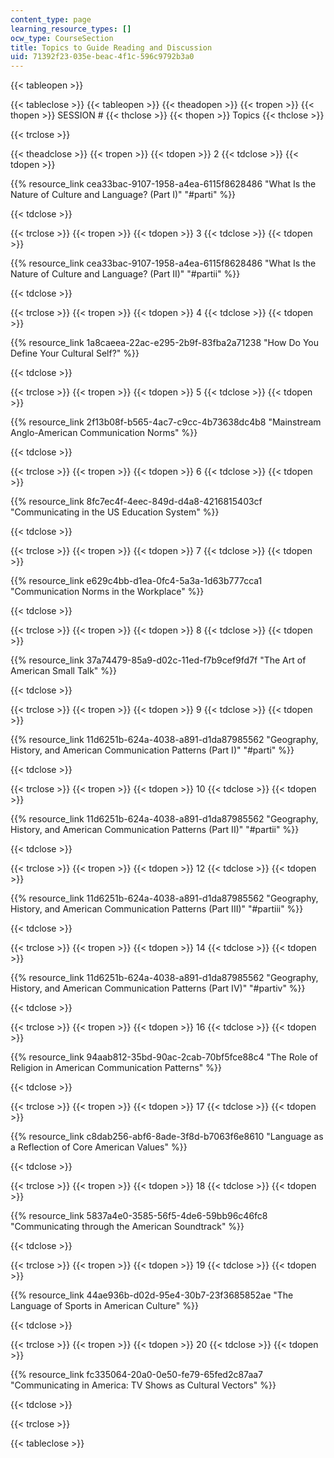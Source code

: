 ```yaml
---
content_type: page
learning_resource_types: []
ocw_type: CourseSection
title: Topics to Guide Reading and Discussion
uid: 71392f23-035e-beac-4f1c-596c9792b3a0
---
```


{{< tableopen >}}

{{< tableclose >}}
{{< tableopen >}}
{{< theadopen >}}
{{< tropen >}}
{{< thopen >}}
SESSION #
{{< thclose >}}
{{< thopen >}}
Topics
{{< thclose >}}

{{< trclose >}}

{{< theadclose >}}
{{< tropen >}}
{{< tdopen >}}
2
{{< tdclose >}}
{{< tdopen >}}


{{% resource_link cea33bac-9107-1958-a4ea-6115f8628486 "What Is the Nature of Culture and Language? (Part I)" "#parti" %}}


{{< tdclose >}}

{{< trclose >}}
{{< tropen >}}
{{< tdopen >}}
3
{{< tdclose >}}
{{< tdopen >}}


{{% resource_link cea33bac-9107-1958-a4ea-6115f8628486 "What Is the Nature of Culture and Language? (Part II)" "#partii" %}}


{{< tdclose >}}

{{< trclose >}}
{{< tropen >}}
{{< tdopen >}}
4
{{< tdclose >}}
{{< tdopen >}}


{{% resource_link 1a8caeea-22ac-e295-2b9f-83fba2a71238 "How Do You Define Your Cultural Self?" %}}


{{< tdclose >}}

{{< trclose >}}
{{< tropen >}}
{{< tdopen >}}
5
{{< tdclose >}}
{{< tdopen >}}


{{% resource_link 2f13b08f-b565-4ac7-c9cc-4b73638dc4b8 "Mainstream Anglo-American Communication Norms" %}}


{{< tdclose >}}

{{< trclose >}}
{{< tropen >}}
{{< tdopen >}}
6
{{< tdclose >}}
{{< tdopen >}}


{{% resource_link 8fc7ec4f-4eec-849d-d4a8-4216815403cf "Communicating in the US Education System" %}}


{{< tdclose >}}

{{< trclose >}}
{{< tropen >}}
{{< tdopen >}}
7
{{< tdclose >}}
{{< tdopen >}}


{{% resource_link e629c4bb-d1ea-0fc4-5a3a-1d63b777cca1 "Communication Norms in the Workplace" %}}


{{< tdclose >}}

{{< trclose >}}
{{< tropen >}}
{{< tdopen >}}
8
{{< tdclose >}}
{{< tdopen >}}


{{% resource_link 37a74479-85a9-d02c-11ed-f7b9cef9fd7f "The Art of American Small Talk" %}}


{{< tdclose >}}

{{< trclose >}}
{{< tropen >}}
{{< tdopen >}}
9
{{< tdclose >}}
{{< tdopen >}}


{{% resource_link 11d6251b-624a-4038-a891-d1da87985562 "Geography, History, and American Communication Patterns (Part I)" "#parti" %}}


{{< tdclose >}}

{{< trclose >}}
{{< tropen >}}
{{< tdopen >}}
10
{{< tdclose >}}
{{< tdopen >}}


{{% resource_link 11d6251b-624a-4038-a891-d1da87985562 "Geography, History, and American Communication Patterns (Part II)" "#partii" %}}


{{< tdclose >}}

{{< trclose >}}
{{< tropen >}}
{{< tdopen >}}
12
{{< tdclose >}}
{{< tdopen >}}


{{% resource_link 11d6251b-624a-4038-a891-d1da87985562 "Geography, History, and American Communication Patterns (Part III)" "#partiii" %}}


{{< tdclose >}}

{{< trclose >}}
{{< tropen >}}
{{< tdopen >}}
14
{{< tdclose >}}
{{< tdopen >}}


{{% resource_link 11d6251b-624a-4038-a891-d1da87985562 "Geography, History, and American Communication Patterns (Part IV)" "#partiv" %}}


{{< tdclose >}}

{{< trclose >}}
{{< tropen >}}
{{< tdopen >}}
16
{{< tdclose >}}
{{< tdopen >}}


{{% resource_link 94aab812-35bd-90ac-2cab-70bf5fce88c4 "The Role of Religion in American Communication Patterns" %}}


{{< tdclose >}}

{{< trclose >}}
{{< tropen >}}
{{< tdopen >}}
17
{{< tdclose >}}
{{< tdopen >}}


{{% resource_link c8dab256-abf6-8ade-3f8d-b7063f6e8610 "Language as a Reflection of Core American Values" %}}


{{< tdclose >}}

{{< trclose >}}
{{< tropen >}}
{{< tdopen >}}
18
{{< tdclose >}}
{{< tdopen >}}


{{% resource_link 5837a4e0-3585-56f5-4de6-59bb96c46fc8 "Communicating through the American Soundtrack" %}}


{{< tdclose >}}

{{< trclose >}}
{{< tropen >}}
{{< tdopen >}}
19
{{< tdclose >}}
{{< tdopen >}}


{{% resource_link 44ae936b-d02d-95e4-30b7-23f3685852ae "The Language of Sports in American Culture" %}}


{{< tdclose >}}

{{< trclose >}}
{{< tropen >}}
{{< tdopen >}}
20
{{< tdclose >}}
{{< tdopen >}}


{{% resource_link fc335064-20a0-0e50-fe79-65fed2c87aa7 "Communicating in America: TV Shows as Cultural Vectors" %}}


{{< tdclose >}}

{{< trclose >}}

{{< tableclose >}}